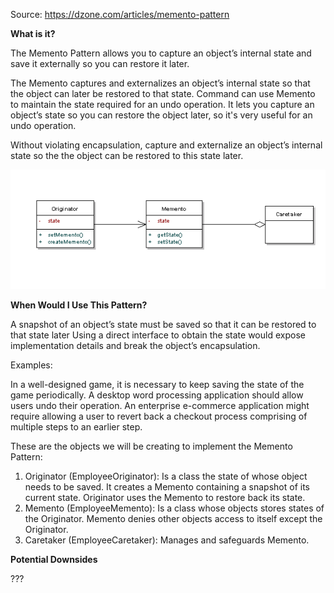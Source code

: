 Source: https://dzone.com/articles/memento-pattern

**What is it?**

The Memento Pattern allows you to capture an object’s internal state and save it externally so you can restore it later.

The Memento captures and externalizes an object’s internal state so that the object can later be restored to that state. Command can use Memento to maintain the state required for an undo operation. It lets you capture an object’s state so you can restore the object later, so it's very useful for an undo operation.

Without violating encapsulation, capture and externalize an object’s internal state so the the object can be restored to this state later.

![alt text](https://github.com/pattern-playground/gangoffour/blob/master/images/memento_pattern.png?raw=true)

**When Would I Use This Pattern?**

A snapshot of an object’s state must be saved so that it can be restored to that state later
Using a direct interface to obtain the state would expose implementation details and break the object’s encapsulation.

Examples:

In a well-designed game, it is necessary to keep saving the state of the game periodically.
A desktop word processing application should allow users undo their operation.
An enterprise e-commerce application might require allowing a user to revert back a checkout process comprising of multiple steps to an earlier step.

These are the objects we will be creating to implement the Memento Pattern:

1) Originator (EmployeeOriginator): Is a class the state of whose object needs to be saved. It creates a Memento containing a snapshot of its current state. Originator uses the Memento to restore back its state.
2) Memento (EmployeeMemento): Is a class whose objects stores states of the Originator. Memento denies other objects access to itself except the Originator.
3) Caretaker (EmployeeCaretaker): Manages and safeguards Memento.

**Potential Downsides**

???